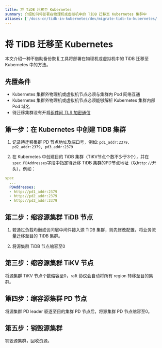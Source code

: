 ```yaml
---
title: 将 TiDB 迁移至 Kubernetes
summary: 介绍如何将部署在物理机或虚拟机中的 TiDB 迁移至 Kubernetes 集群中
aliases: ['/docs-cn/tidb-in-kubernetes/dev/migrate-tidb-to-kubernetes/']
---
```


# 将 TiDB 迁移至 Kubernetes

本文介绍一种不借助备份恢复工具将部署在物理机或虚拟机中的 TiDB 迁移至 Kubernetes 中的方法。

## 先置条件

- Kubernetes 集群外物理机或虚拟机节点必须与集群内 Pod 网络互通
- Kubernetes 集群外物理机或虚拟机节点必须能够解析 Kubernetes 集群内部 Pod 域名
- 待迁移集群没有开启[组件间 TLS 加密通信](https://docs.pingcap.com/zh/tidb/stable/enable-tls-between-components)

## 第一步：在 Kubernetes 中创建 TiDB 集群

1. 记录待迁移集群 PD 节点地址及端口号，例如: `pd1_addr:2379, pd2_addr:2379, pd3_addr:2379`

2. 在 Kubernetes 中创建目的 TiDB 集群（TiKV节点个数不少于3个），并在`spec.PDAddresses`字段中指定待迁移 TiDB 集群的PD节点地址（以`http://`开头），例如：

``` yaml
spec
  ...
  PDAddresses:
  - http://pd1_addr:2379
  - http://pd2_addr:2379
  - http://pd3_addr:2379
```

## 第二步：缩容源集群 TiDB 节点

1. 若通过负载均衡或访问层中间件接入源 TiDB 集群，则先修改配置，将业务流量迁移至目的 TiDB 集群。

2. 将源集群 TiDB 节点缩容至0

## 第三步：缩容源集群 TiKV 节点

将源集群 TiKV 节点个数缩容至0，raft 协议会自动将所有 region 转移至目的集群。

## 第四步：缩容源集群 PD 节点

将源集群 PD leader 驱逐至目的集群 PD 节点后，将源集群 PD 节点缩容至0。

## 第五步：销毁源集群

销毁源集群，回收资源。
